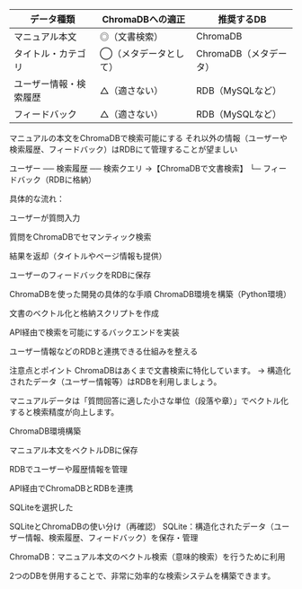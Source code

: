| データ種類       | ChromaDBへの適正 | 推奨するDB          |
| ----------- | ------------ | --------------- |
| マニュアル本文     | ◎（文書検索）      | ChromaDB        |
| タイトル・カテゴリ   | ◯（メタデータとして）  | ChromaDB（メタデータ） |
| ユーザー情報・検索履歴 | △（適さない）      | RDB（MySQLなど）    |
| フィードバック     | △（適さない）      | RDB（MySQLなど）    |

マニュアルの本文をChromaDBで検索可能にする
それ以外の情報（ユーザーや検索履歴、フィードバック）はRDBにて管理することが望ましい

ユーザー ── 検索履歴 ── 検索クエリ →【ChromaDBで文書検索】
         └─ フィードバック（RDBに格納）

具体的な流れ：

ユーザーが質問入力

質問をChromaDBでセマンティック検索

結果を返却（タイトルやページ情報も提供）

ユーザーのフィードバックをRDBに保存

ChromaDBを使った開発の具体的な手順
ChromaDB環境を構築（Python環境）

文書のベクトル化と格納スクリプトを作成

API経由で検索を可能にするバックエンドを実装

ユーザー情報などのRDBと連携できる仕組みを整える

注意点とポイント
ChromaDBはあくまで文書検索に特化しています。
→ 構造化されたデータ（ユーザー情報等）はRDBを利用しましょう。

マニュアルデータは「質問回答に適した小さな単位（段落や章）」でベクトル化すると検索精度が向上します。

 ChromaDB環境構築

 マニュアル本文をベクトルDBに保存

 RDBでユーザーや履歴情報を管理

 API経由でChromaDBとRDBを連携

SQLiteを選択した

SQLiteとChromaDBの使い分け（再確認）
SQLite：構造化されたデータ（ユーザー情報、検索履歴、フィードバック）を保存・管理

ChromaDB：マニュアル本文のベクトル検索（意味的検索）を行うために利用

2つのDBを併用することで、非常に効率的な検索システムを構築できます。